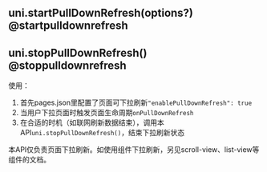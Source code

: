 ## uni.startPullDownRefresh(options?) @startpulldownrefresh

<!-- UTSAPIJSON.startPullDownRefresh.description -->

<!-- UTSAPIJSON.startPullDownRefresh.compatibility -->

<!-- UTSAPIJSON.startPullDownRefresh.param -->

<!-- UTSAPIJSON.startPullDownRefresh.returnValue -->

<!-- UTSAPIJSON.startPullDownRefresh.tutorial -->

## uni.stopPullDownRefresh() @stoppulldownrefresh

<!-- UTSAPIJSON.stopPullDownRefresh.description -->

<!-- UTSAPIJSON.stopPullDownRefresh.compatibility -->

使用：
1. 首先pages.json里配置了页面可下拉刷新`"enablePullDownRefresh": true`
2. 当用户下拉页面时触发页面生命周期`onPullDownRefresh`
3. 在合适的时机（如联网刷新数据结束），调用本API`uni.stopPullDownRefresh()`，结束下拉刷新状态

本API仅负责页面下拉刷新。如使用组件下拉刷新，另见scroll-view、list-view等组件的文档。

<!-- UTSAPIJSON.stopPullDownRefresh.param -->

<!-- UTSAPIJSON.stopPullDownRefresh.returnValue -->

<!-- UTSAPIJSON.stopPullDownRefresh.example -->

<!-- UTSAPIJSON.stopPullDownRefresh.tutorial -->

<!-- UTSAPIJSON.pull-down-refresh.example -->

<!-- UTSAPIJSON.general_type.name -->

<!-- UTSAPIJSON.general_type.param -->
